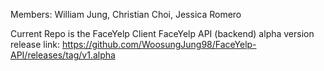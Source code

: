 Members: William Jung, Christian Choi, Jessica Romero

Current Repo is the FaceYelp Client
FaceYelp API (backend) alpha version release link:
https://github.com/WoosungJung98/FaceYelp-API/releases/tag/v1.alpha

